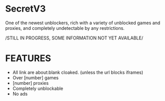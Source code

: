 # SecretV3
One of the newest unblockers, rich with a variety of unblocked games and proxies, and completely undetectable by any restrictions.

/STILL IN PROGRESS, SOME INFORMATION NOT YET AVAILABLE/

# FEATURES
- All link are about:blank cloaked. (unless the url blocks iframes)
- Over [number] games
- [number] proxies
- Completely unblockable
- No ads

